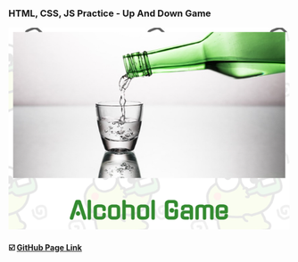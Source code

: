 ### HTML, CSS, JS Practice - Up And Down Game

<img width=600 src="https://github.com/dhdl618/UpAndDown/blob/master/thumnail.png">

#### :ballot_box_with_check: <a href="https://alcohol-game.netlify.app/">GitHub Page Link</a>